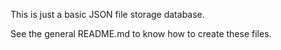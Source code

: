 This is just a basic JSON file storage database.

See the general README.md to know how to create these files.